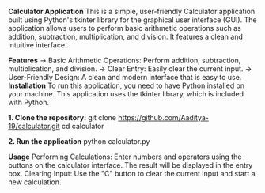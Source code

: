 **Calculator Application**
This is a simple, user-friendly Calculator application built using Python's tkinter library for the graphical user interface (GUI). 
The application allows users to perform basic arithmetic operations such as addition, subtraction, multiplication, and division. 
It features a clean and intuitive interface.

**Features**
-> Basic Arithmetic Operations: Perform addition, subtraction, multiplication, and division.
-> Clear Entry: Easily clear the current input.
-> User-Friendly Design: A clean and modern interface that is easy to use.
**Installation**
To run this application, you need to have Python installed on your machine. 
This application uses the tkinter library, which is included with Python.

**1. Clone the repository:**
git clone https://github.com/Aaditya-19/calculator.git
cd calculator

**2. Run the application**
python calculator.py

**Usage**
Performing Calculations: Enter numbers and operators using the buttons on the calculator interface. The result will be displayed in the entry box.
Clearing Input: Use the "C" button to clear the current input and start a new calculation.


